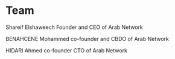 # Team

Shareif Elshaweech Founder and CEO of Arab Network&#x20;

BENAHCENE Mohammed co-founder and CBDO of Arab Network

HIDARI Ahmed co-founder CTO of Arab Network&#x20;



